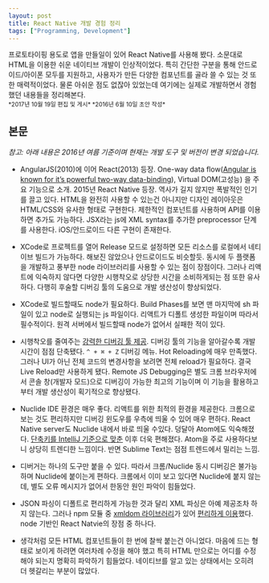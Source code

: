 ```yaml
---
layout: post
title: React Native 개발 경험 정리
tags: ["Programming, Development"]
---
```


<div class="message">
프로토타이핑 용도로 앱을 만들일이 있어 React Native를 사용해 봤다. 소문대로 HTML을 이용한 쉬운 네이티브 개발이 인상적이었다. 특히 간단한 구분을 통해 안드로이드/아이폰 모두를 지원하고, 사용자가 만든 다양한 컴포넌트를 골라 쓸 수 있는 것 또한 매력적이었다. 물론 아쉬운 점도 없잖아 있었는데 여기에는 실제로 개발하면서 경험했던 내용들을 정리해본다.
</div>

<small>
*2017년 10월 19일 편집 및 게시*  
*2016년 6월 10일 초안 작성*
</small>

## 본문
*참고: 아래 내용은 2016년 여름 기준이며 현재는 개발 도구 및 버전이 변경 되었습니다.*

- AngularJS(2010)에 이어 React(2013) 등장. One-way data flow([Angular is known for it’s powerful two-way data-binding](https://toddmotto.com/one-way-data-binding-in-angular-1-5/)), Virtual DOM(고성능) 을 주요 기능으로 소개. 2015년 React Native 등장. 역사가 길지 않지만 폭발적인 인기를 끌고 있다. HTML을 완전히 사용할 수 있는건 아니지만 디자인 레이아웃은 HTML/CSS와 유사한 형태로 구현한다. 제한적인 컴포넌트를 사용하며 API를 이용하면 추가도 가능하다. JSX라는 js에 XML syntax를 추가한 preprocessor 단계를 사용한다. iOS/안드로이드 다른 구현이 존재한다.

- XCode로 프로젝트를 열어 Release 모드로 설정하면 모든 리소스를 로컬에서 네티이브 빌드가 가능하다. 해보진 않았으나 안드로이드도 비슷할듯. 동시에 두 플랫폼을 개발하고 풍부한 node 라이브러리를 사용할 수 있는 점이 장점이다. 그러나 리액트에 익숙하지 않다면 다양한 시행착오로 상당한 시간을 소비하게되는 점 또한 유사하다. 다행히 후술할 디버깅 툴의 도움으로 개발 생산성이 향상되었다.

- XCode로 빌드할때도 node가 필요하다. Build Phases를 보면 맨 마지막에 sh 파일이 있고 node로 실행되는 js 파일이다. 리액트가 디폴트 생성한 파일이며 따라서 필수적이다. 원격 서버에서 빌드할때 node가 없어서 실패한 적이 있다.

- 시행착오를 줄여주는 [강력한 디버깅 툴 제공](https://facebook.github.io/react-native/docs/debugging.html). 디버깅 툴의 기능을 알아갈수록 개발 시간이 점점 단축됐다. `^ + ⌘ + Z` 디버깅 메뉴. Hot Reloading에 매우 만족했다. 그러나 UI가 아닌 전체 코드의 변경사항을 보려면 전체 reload가 필요하다. 결국 Live Reload만 사용하게 됐다. Remote JS Debugging은 별도 크롬 브라우저에서 콘솔 창(개발자 모드)으로 디버깅이 가능한 최고의 기능이며 이 기능을 활용하고 부터 개발 생산성이 획기적으로 향상됐다.

- Nuclide IDE 환경은 매우 좋다. 리액트를 위한 최적의 환경을 제공한다. 크롬으로 보는 것도 편리하지만 디버깅 윈도우를 우측에 띄울 수 있어 매우 편하다. React Native server도 Nuclide 내에서 바로 띄울 수있다. 덩달아 Atom에도 익숙해졌다. [단축키를 IntelliJ 기준으로 맞춘](https://atom.io/packages/intellij-idea-keymap) 이후 더욱 편해졌다. Atom을 주로 사용하다보니 상당히 트렌디한 느낌이다. 반면 Sublime Text는 점점 트렌드에서 밀리는 느낌.

- 디버거는 하나의 도구만 붙을 수 있다. 따라서 크롬/Nuclide 동시 디버깅은 불가능하며 Nuclide에 붙이는게 편하다. 크롬에서 이미 보고 있다면 Nuclide에 붙지 않는데, 별도 오류 메시지가 없어서 한동안 원인 파악이 힘들었다.

- JSON 파싱이 디폴트로 편리하게 가능한 것과 달리 XML 파싱은 아예 제공조차 하지 않는다. 그러나 npm 모듈 중 [xmldom 라이브러리](https://stackoverflow.com/questions/29805704/react-native-fetch-xml-data)가 있어 [편리하게 이용](https://github.com/kaich/ASReact/blob/master/App/Main/TypePage.js)했다. node 기반인 React Natvie의 장점 중 하나다.

- 생각처럼 모든 HTML 컴포넌트들이 한 번에 찰싹 붙는건 아니었다. 마음에 드는 형태로 보이게 하려면 여러차례 수정을 해야 했고 특히 HTML 만으로는 어디를 수정해야 되는지 명확히 파악하기 힘들었다. 네이티브를 알고 있는 상태에서는 오히려 더 헷갈리는 부분이 많았다.
